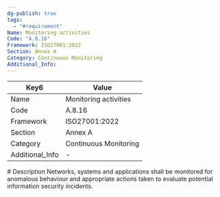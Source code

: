 ```yaml
---
dg-publish: true
tags:
  - "#requirement"
Name: Monitoring activities
Code: "A.8.16"
Framework: ISO27001:2022
Section: Annex A
Category: Continuous Monitoring
Additional_Info: 
---
```


<div><table class="dataview table-view-table"><thead class="table-view-thead"><tr class="table-view-tr-header"><th class="table-view-th"><span>Key</span><span class="dataview small-text">6</span></th><th class="table-view-th"><span>Value</span></th></tr></thead><tbody class="table-view-tbody"><tr><td><span>Name</span></td><td><span>Monitoring activities</span></td></tr><tr><td><span>Code</span></td><td><span>A.8.16</span></td></tr><tr><td><span>Framework</span></td><td><span>ISO27001:2022</span></td></tr><tr><td><span>Section</span></td><td><span>Annex A</span></td></tr><tr><td><span>Category</span></td><td><span>Continuous Monitoring</span></td></tr><tr><td><span>Additional_Info</span></td><td><span>-</span></td></tr></tbody></table></div>
# Description
Networks, systems and applications shall be monitored for anomalous behaviour and appropriate actions taken to evaluate potential information security incidents.
